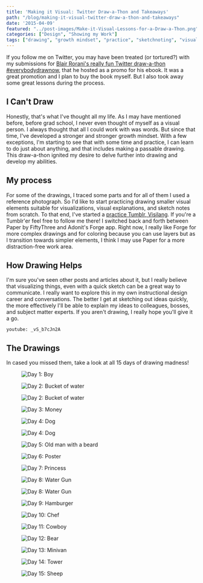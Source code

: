 ```yaml
---
title: 'Making it Visual: Twitter Draw-a-Thon and Takeaways'
path: "/blog/making-it-visual-twitter-draw-a-thon-and-takeaways"
date: '2015-04-09'
featured: "../post-images/Make-it-Visual-Lessons-for-a-Draw-a-Thon.png"
categories: ["Design", "Showing my Work"]
tags: ["drawing", "growth mindset", "practice", "sketchnoting", "visual language"]
---
```


If you follow me on Twitter, you may have been treated (or tortured?) with my submissions for [Blair Rorani's really fun Twitter draw-a-thon #everybodydrawnow](http://blair.rorani.com/twitter-drawathon/ "Everybody Draw Now"), that he hosted as a promo for his ebook. It was a great promotion and I plan to buy the book myself. But I also took away some great lessons during the process.

## I Can't Draw

Honestly, that's what I've thought all my life. As I may have mentioned before, before grad school, I never even thought of myself as a visual person. I always thought that all I could work with was words. But since that time, I've developed a stronger and stronger growth mindset. With a few exceptions, I'm starting to see that with some time and practice, I can learn to do just about anything, and that includes making a passable drawing. This draw-a-thon ignited my desire to delve further into drawing and develop my abilities.

## My process

For some of the drawings, I traced some parts and for all of them I used a reference photograph. So I'd like to start practicing drawing smaller visual elements suitable for visualizations, visual explanations, and sketch notes from scratch. To that end, I've started a [practice Tumblr, Visilang](http://visilang.tumblr.com/ "Visilang"). If you're a Tumblr'er feel free to follow me there! I switched back and forth between Paper by FiftyThree and Adonit's Forge app. Right now, I really like Forge for more complex drawings and for coloring because you can use layers but as I transition towards simpler elements, I think I may use Paper for a more distraction-free work area.

## How Drawing Helps

I'm sure you've seen other posts and articles about it, but I really believe that visualizing things, even with a quick sketch can be a great way to communicate. I really want to explore this in my own instructional design career and conversations. The better I get at sketching out ideas quickly, the more effectively I'll be able to explain my ideas to colleagues, bosses, and subject matter experts. If you aren't drawing, I really hope you'll give it a go.

`youtube: _vS_b7cJn2A`

## The Drawings

In cased you missed them, take a look at all 15 days of drawing madness!

<figure>
  <img src="../post-images/Day1Boy.png" alt="Day 1: Boy" />
</figure>

<figure>
  <img src="../post-images/Day2BucketofWater.png" alt="Day 2: Bucket of water" />
</figure>

<figure>
  <img src="../post-images/Day2BucketofWater.png" alt="Day 2: Bucket of water" />
</figure>

<figure>
  <img src="../post-images/Day3Money.png" alt="Day 3: Money" />
</figure>

<figure>
  <img src="../post-images/Day4Dog.png" alt="Day 4: Dog" />
</figure>

<figure>
  <img src="../post-images/Day4Dog.png" alt="Day 4: Dog" />
</figure>

<figure>
  <img src="../post-images/Day5OldManwithBeard.png" alt="Day 5: Old man with a beard" />
</figure>

<figure>
  <img src="../post-images/Day6Poster.jpg" alt="Day 6: Poster" />
</figure>

<figure>
  <img src="../post-images/Day7Princess.png" alt="Day 7: Princess" />
</figure>

<figure>
  <img src="../post-images/Day8Watergun.png" alt="Day 8: Water Gun" />
</figure>

<figure>
  <img src="../post-images/Day8Watergun.png" alt="Day 8: Water Gun" />
</figure>


<figure>
  <img src="../post-images/Day9Hamburger.png" alt="Day 9: Hamburger" />
</figure>

<figure>
  <img src="../post-images/Day10Chef.png" alt="Day 10: Chef" />
</figure>

<figure>
  <img src="../post-images/Day11Cowboy.png" alt="Day 11: Cowboy" />
</figure>

<figure>
  <img src="../post-images/Day12Bear.png" alt="Day 12: Bear" />
</figure>

<figure>
  <img src="../post-images/Day13Minivan.png" alt="Day 13: Minivan" />
</figure>

<figure>
  <img src="../post-images/Day14Tower.png" alt="Day 14: Tower" />
</figure>

<figure>
  <img src="../post-images/Day15Sheep.png" alt="Day 15: Sheep" />
</figure>
